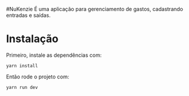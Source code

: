 #NuKenzie
É uma aplicação para gerenciamento de gastos, cadastrando entradas e saídas.

# Instalação

Primeiro,  instale as dependências com:
```shell
yarn install
```

Então rode o projeto com:

```shell
yarn run dev
```
